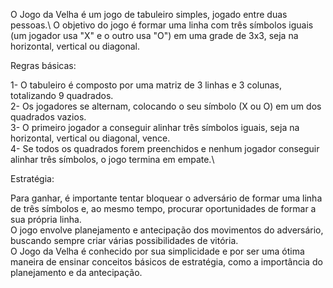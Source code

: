 O Jogo da Velha é um jogo de tabuleiro simples, jogado entre duas pessoas.\ O objetivo do jogo é formar uma linha com três símbolos iguais (um jogador usa "X" e o outro usa "O") em uma grade de 3x3, seja na horizontal, vertical ou diagonal.

Regras básicas:

1- O tabuleiro é composto por uma matriz de 3 linhas e 3 colunas, totalizando 9 quadrados.\
2- Os jogadores se alternam, colocando o seu símbolo (X ou O) em um dos quadrados vazios.\
3- O primeiro jogador a conseguir alinhar três símbolos iguais, seja na horizontal, vertical ou diagonal, vence.\
4- Se todos os quadrados forem preenchidos e nenhum jogador conseguir alinhar três símbolos, o jogo termina em empate.\

Estratégia:

Para ganhar, é importante tentar bloquear o adversário de formar uma linha de três símbolos e, ao mesmo tempo, procurar oportunidades de formar a sua própria linha.\
O jogo envolve planejamento e antecipação dos movimentos do adversário, buscando sempre criar várias possibilidades de vitória.\
O Jogo da Velha é conhecido por sua simplicidade e por ser uma ótima maneira de ensinar conceitos básicos de estratégia, como a importância do planejamento e da antecipação.
